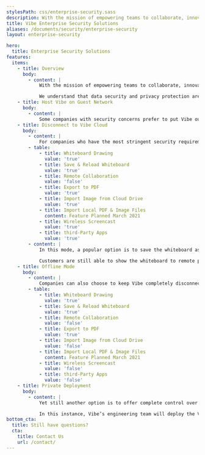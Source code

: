 ```yaml
---
stylesPath: css/enterprise-security.sass
description: With the mission of empowering teams to collaborate, innovate, and ideate in a unified canvas, Vibe is a unique all-in-one device with a customized operating system and cloud backed software. We understand that data security and privacy protection are paramount to our customers. We also understand that even equipped with the state of art cloud security measures including data encryption, Single Sign-On, and forced multi-factor sign in, there are still enterprise customers who have more stringent requirements. This whitepaper outlines the mitigation options we provided for our customers.
title: Vibe Enterprise Security Solutions
aliases: /documents/security/enterprise-security
layout: enterprise-security

hero:
  title: Enterprise Security Solutions
features:
  items:
    - title: Overview
      body:
        - content: |
            With the mission of empowering teams to collaborate, innovate, and ideate in a unified canvas, Vibe is a unique all-in-one device with a customized operating system and cloud backed software. 

            We understand that data security and privacy protection are paramount to our customers. We also understand that even equipped with [the state of art cloud security measures]( https://vibe.us/resources/Vibe_Security_Specs.pdf) including data encryption, Single Sign-On, and forced multi-factor sign in, there are still enterprise customers who have more stringent requirements. This whitepaper outlines the mitigation options we provided for our customers.
    - title: Host Vibe on Guest Network
      body:
        - content: |
            Some companies with security concerns prefer to put Vibe outside their corporate network and in their guest network. In that way, Vibe is treated the same as personal devices such as phones and tablets. This setting will preserve most of the functionalities of Vibe, with the exception of wireless screencasting. To work around this, customers can either use the wired connection (HDMI cable) or [a Vibe hotspot solution](https://knowledge.vibe.us/dual-wi-fi-to-solve-your-screencast-problem).
    - title: Disconnect to Vibe Cloud
      body:
        - content: |
            For companies who have the most stringent security requirements, we provide an option to allow customers to save Vibe canvas software to their own cloud server and disable the option to save on Vibe's cloud. Please refer to the following table for the status of the features in this setting.
        - table: 
            - title: Whiteboard Drawing
              value: 'true'
            - title: Save & Reload Whiteboard
              value: 'true'
            - title: Remote Collaboration
              value: 'false'
            - title: Export to PDF
              value: 'true'
            - title: Import Image from Cloud Drive
              value: 'true'
            - title: Import Local PDF & Image Files
              content: Feature Planned March 2021
            - title: Wireless Screencast
              value: 'true'
            - title: third-Party Apps 
              value: 'true'
        - content: |
            In this mode, a popular option is to save the whiteboard as a file in the device or to a cloud storage place of choice, such as Google Drive, One Drive, Dropbox, etc. 

            Customers are still able to show the whiteboard to remote participants by screen sharing using their supported video conferencing apps.
    - title: Offline Mode
      body:
        - content: |
            Companies can also choose to keep Vibe completely disconnected from the internet. In this case, users can utilize the HDMI out port to transport the image of Vibe to the remote participants. Here is the status of the same features in this mode.
        - table: 
            - title: Whiteboard Drawing
              value: 'true'
            - title: Save & Reload Whiteboard
              value: 'true'
            - title: Remote Collaboration
              value: 'false'
            - title: Export to PDF
              value: 'true'
            - title: Import Image from Cloud Drive
              value: 'false'
            - title: Import Local PDF & Image Files
              content: Feature Planned March 2021
            - title: Wireless Screencast
              value: 'false'
            - title: third-Party Apps 
              value: 'false'
    - title: Private Deployment
      body:
        - content: |
            Yet still another option is to offer complete control over Vibe implementation, hosted on customers’ own cloud environment. It will provide a full list of the Vibe’s features without compromising security.

            In this instance, Vibe’s engineering team will deploy the Vibe server to the customer’s private AWS instance and will also train its IT team on how to maintain the service. Vibe will periodically deploy patches and updates to the customer at the requested cadence.  Note Vibe will have to charge a deployment fee and yearly subscription.
bottom_cta:
  title: Still have questions?
  cta:
    title: Contact Us
    url: /contact/
---
```

